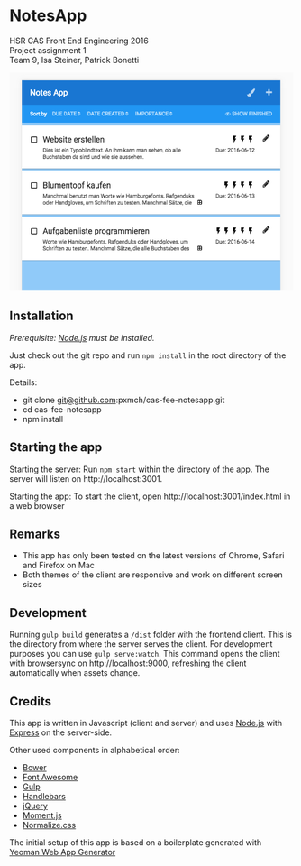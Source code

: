 # NotesApp
HSR CAS Front End Engineering 2016<br>
Project assignment 1<br>
Team 9, Isa Steiner, Patrick Bonetti  


![screenshot of the app](screenshot.png "screenshot of the app")


## Installation

_Prerequisite: [Node.js](https://nodejs.org) must be installed._

Just check out the git repo and run `npm install` in the root directory of the app.

Details:
* git clone git@github.com:pxmch/cas-fee-notesapp.git
* cd cas-fee-notesapp
* npm install


## Starting the app

Starting the server:
Run `npm start` within the directory of the app. The server will listen on http://localhost:3001.

Starting the app:
To start the client, open http://localhost:3001/index.html in a web browser

## Remarks
* This app has only been tested on the latest versions of Chrome, Safari and Firefox on Mac
* Both themes of the client are responsive and work on different screen sizes

## Development
Running `gulp build` generates a `/dist` folder with the frontend client. This is the directory from where the server serves the client.
For development purposes you can use `gulp serve:watch`. This command opens the client with browsersync on http://localhost:9000, refreshing the client automatically when assets change. 

## Credits
This app is written in Javascript (client and server) and uses [Node.js](https://nodejs.org/) with
[Express](http://expressjs.com) on the server-side. 

Other used components in alphabetical order:
- [Bower](https://bower.io)
- [Font Awesome](http://fontawesome.io)
- [Gulp](http://gulpjs.com) 
- [Handlebars](http://handlebarsjs.com)
- [jQuery](https://jquery.com)
- [Moment.js](http://momentjs.com/)
- [Normalize.css](https://necolas.github.io/normalize.css/)

The initial setup of this app is based on a boilerplate generated with [Yeoman Web App Generator](https://github.com/yeoman/generator-webapp#readme)
